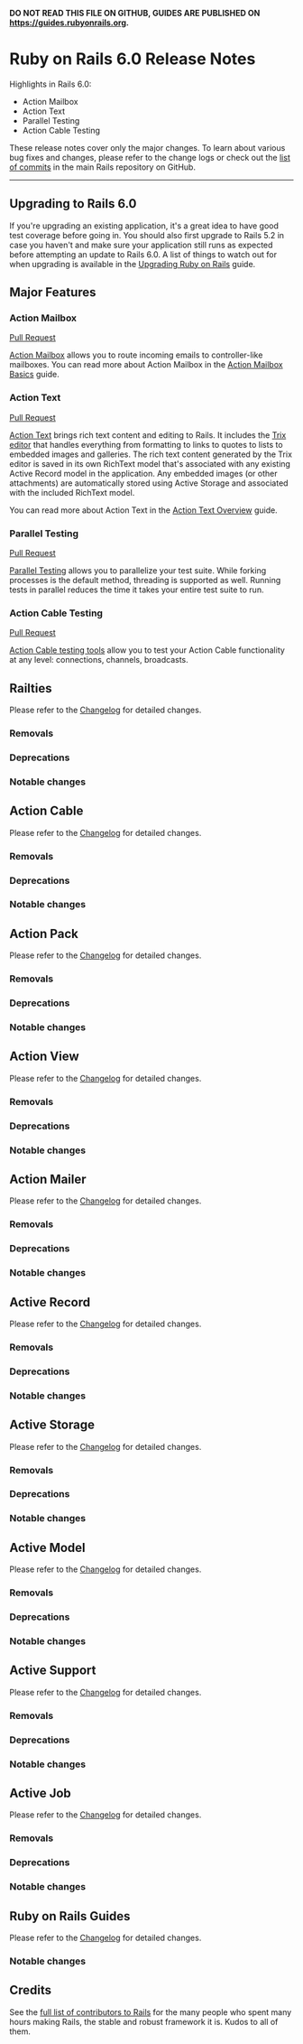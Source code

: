 **DO NOT READ THIS FILE ON GITHUB, GUIDES ARE PUBLISHED ON https://guides.rubyonrails.org.**

Ruby on Rails 6.0 Release Notes
===============================

Highlights in Rails 6.0:

* Action Mailbox
* Action Text
* Parallel Testing
* Action Cable Testing

These release notes cover only the major changes. To learn about various bug
fixes and changes, please refer to the change logs or check out the [list of
commits](https://github.com/rails/rails/commits/6-0-stable) in the main Rails
repository on GitHub.

--------------------------------------------------------------------------------

Upgrading to Rails 6.0
----------------------

If you're upgrading an existing application, it's a great idea to have good test
coverage before going in. You should also first upgrade to Rails 5.2 in case you
haven't and make sure your application still runs as expected before attempting
an update to Rails 6.0. A list of things to watch out for when upgrading is
available in the
[Upgrading Ruby on Rails](upgrading_ruby_on_rails.html#upgrading-from-rails-5-2-to-rails-6-0)
guide.

Major Features
--------------

### Action Mailbox

[Pull Request](https://github.com/rails/rails/pull/34786)

[Action Mailbox](https://github.com/rails/rails/tree/6-0-stable/actionmailbox) allows you
to route incoming emails to controller-like mailboxes.
You can read more about Action Mailbox in the [Action Mailbox Basics](action_mailbox_basics.html) guide.

### Action Text

[Pull Request](https://github.com/rails/rails/pull/34873)

[Action Text](https://github.com/rails/rails/tree/6-0-stable/actiontext)
brings rich text content and editing to Rails. It includes
the [Trix editor](https://trix-editor.org) that handles everything from formatting
to links to quotes to lists to embedded images and galleries.
The rich text content generated by the Trix editor is saved in its own
RichText model that's associated with any existing Active Record model in the application.
Any embedded images (or other attachments) are automatically stored using
Active Storage and associated with the included RichText model.

You can read more about Action Text in the [Action Text Overview](action_text_overview.html) guide.

### Parallel Testing

[Pull Request](https://github.com/rails/rails/pull/31900)

[Parallel Testing](testing.html#parallel-testing) allows you to parallelize your
test suite. While forking processes is the default method, threading is
supported as well. Running tests in parallel reduces the time it takes
your entire test suite to run.

### Action Cable Testing

[Pull Request](https://github.com/rails/rails/pull/33659)

[Action Cable testing tools](testing.html#testing-action-cable) allow you to test your
Action Cable functionality at any level: connections, channels, broadcasts.

Railties
--------

Please refer to the [Changelog][railties] for detailed changes.

### Removals

### Deprecations

### Notable changes

Action Cable
------------

Please refer to the [Changelog][action-cable] for detailed changes.

### Removals

### Deprecations

### Notable changes

Action Pack
-----------

Please refer to the [Changelog][action-pack] for detailed changes.

### Removals

### Deprecations

### Notable changes

Action View
-----------

Please refer to the [Changelog][action-view] for detailed changes.

### Removals

### Deprecations

### Notable changes

Action Mailer
-------------

Please refer to the [Changelog][action-mailer] for detailed changes.

### Removals

### Deprecations

### Notable changes

Active Record
-------------

Please refer to the [Changelog][active-record] for detailed changes.

### Removals

### Deprecations

### Notable changes

Active Storage
--------------

Please refer to the [Changelog][active-storage] for detailed changes.

### Removals

### Deprecations

### Notable changes

Active Model
------------

Please refer to the [Changelog][active-model] for detailed changes.

### Removals

### Deprecations

### Notable changes

Active Support
--------------

Please refer to the [Changelog][active-support] for detailed changes.

### Removals

### Deprecations

### Notable changes

Active Job
----------

Please refer to the [Changelog][active-job] for detailed changes.

### Removals

### Deprecations

### Notable changes

Ruby on Rails Guides
--------------------

Please refer to the [Changelog][guides] for detailed changes.

### Notable changes

Credits
-------

See the
[full list of contributors to Rails](http://contributors.rubyonrails.org/)
for the many people who spent many hours making Rails, the stable and robust
framework it is. Kudos to all of them.

[railties]:       https://github.com/rails/rails/blob/6-0-stable/railties/CHANGELOG.md
[action-pack]:    https://github.com/rails/rails/blob/6-0-stable/actionpack/CHANGELOG.md
[action-view]:    https://github.com/rails/rails/blob/6-0-stable/actionview/CHANGELOG.md
[action-mailer]:  https://github.com/rails/rails/blob/6-0-stable/actionmailer/CHANGELOG.md
[action-cable]:   https://github.com/rails/rails/blob/6-0-stable/actioncable/CHANGELOG.md
[active-record]:  https://github.com/rails/rails/blob/6-0-stable/activerecord/CHANGELOG.md
[active-storage]: https://github.com/rails/rails/blob/6-0-stable/activestorage/CHANGELOG.md
[active-model]:   https://github.com/rails/rails/blob/6-0-stable/activemodel/CHANGELOG.md
[active-support]: https://github.com/rails/rails/blob/6-0-stable/activesupport/CHANGELOG.md
[active-job]:     https://github.com/rails/rails/blob/6-0-stable/activejob/CHANGELOG.md
[guides]:         https://github.com/rails/rails/blob/6-0-stable/guides/CHANGELOG.md
